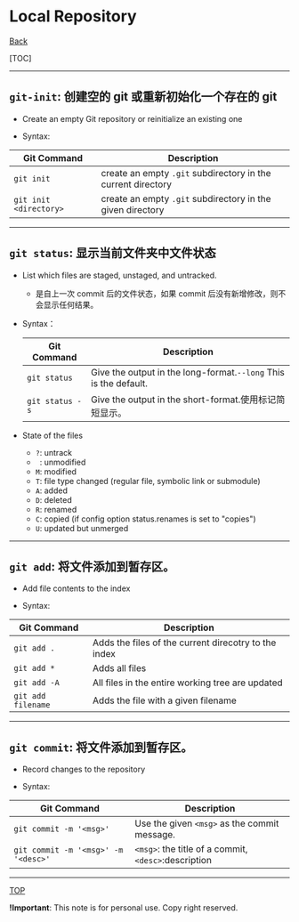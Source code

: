 # Local Repository

[Back](../index.md)

[TOC]

---

## `git-init`: 创建空的 git 或重新初始化一个存在的 git

- Create an empty Git repository or reinitialize an existing one

- Syntax:

| Git Command            | Description                                                  |
| ---------------------- | ------------------------------------------------------------ |
| `git init`             | create an empty `.git` subdirectory in the current directory |
| `git init <directory>` | create an empty `.git` subdirectory in the given directory   |

---

## `git status`: 显示当前文件夹中文件状态

- List which files are staged, unstaged, and untracked.

  - 是自上一次 commit 后的文件状态，如果 commit 后没有新增修改，则不会显示任何结果。

- Syntax：

  | Git Command     | Description                                                      |
  | --------------- | ---------------------------------------------------------------- |
  | `git status`    | Give the output in the long-format.`--long` This is the default. |
  | `git status -s` | Give the output in the short-format.使用标记简短显示。           |

- State of the files
  - `?`: untrack
  - ` `: unmodified
  - `M`: modified
  - `T`: file type changed (regular file, symbolic link or submodule)
  - `A`: added
  - `D`: deleted
  - `R`: renamed
  - `C`: copied (if config option status.renames is set to "copies")
  - `U`: updated but unmerged

---

## `git add`: 将文件添加到暂存区。

- Add file contents to the index

- Syntax:

| Git Command        | Description                                          |
| ------------------ | ---------------------------------------------------- |
| `git add .`        | Adds the files of the current direcotry to the index |
| `git add *`        | Adds all files                                       |
| `git add -A`       | All files in the entire working tree are updated     |
| `git add filename` | Adds the file with a given filename                  |

---

## `git commit`: 将文件添加到暂存区。

- Record changes to the repository

- Syntax:

| Git Command                         | Description                                          |
| ----------------------------------- | ---------------------------------------------------- |
| `git commit -m '<msg>' `            | Use the given `<msg>` as the commit message.         |
| `git commit -m '<msg>' -m '<desc>'` | `<msg>`: the title of a commit, `<desc>`:description |

---

[TOP](#local-repository)

**!Important**: This note is for personal use. Copy right reserved.
